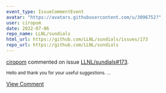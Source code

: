 ```yaml
---
event_type: IssueCommentEvent
avatar: "https://avatars.githubusercontent.com/u/3096752?"
user: ciropom
date: 2022-07-06
repo_name: LLNL/sundials
html_url: https://github.com/LLNL/sundials/issues/173
repo_url: https://github.com/LLNL/sundials
---
```


<a href='https://github.com/ciropom' target='_blank'>ciropom</a> commented on issue <a href='https://github.com/LLNL/sundials/issues/173' target='_blank'>LLNL/sundials#173</a>.

<small>Hello and thank you for your useful suggestions....</small>

<a href='https://github.com/LLNL/sundials/issues/173' target='_blank'>View Comment</a>